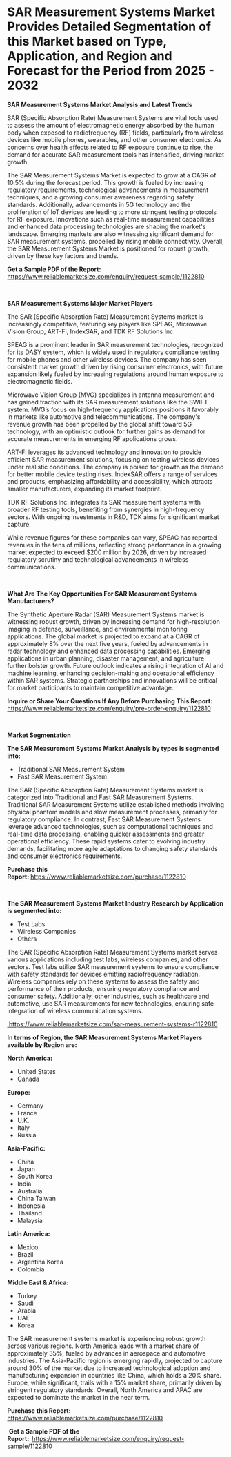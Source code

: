 <p><h1>SAR Measurement Systems Market Provides Detailed Segmentation of this Market based on Type, Application, and Region and Forecast for the Period from 2025 - 2032</h1></p><p><strong>SAR Measurement Systems Market Analysis and Latest Trends</strong></p>
<p><p>SAR (Specific Absorption Rate) Measurement Systems are vital tools used to assess the amount of electromagnetic energy absorbed by the human body when exposed to radiofrequency (RF) fields, particularly from wireless devices like mobile phones, wearables, and other consumer electronics. As concerns over health effects related to RF exposure continue to rise, the demand for accurate SAR measurement tools has intensified, driving market growth.</p><p>The SAR Measurement Systems Market is expected to grow at a CAGR of 10.5% during the forecast period. This growth is fueled by increasing regulatory requirements, technological advancements in measurement techniques, and a growing consumer awareness regarding safety standards. Additionally, advancements in 5G technology and the proliferation of IoT devices are leading to more stringent testing protocols for RF exposure. Innovations such as real-time measurement capabilities and enhanced data processing technologies are shaping the market's landscape. Emerging markets are also witnessing significant demand for SAR measurement systems, propelled by rising mobile connectivity. Overall, the SAR Measurement Systems Market is positioned for robust growth, driven by these key factors and trends.</p></p>
<p><strong>Get a Sample PDF of the Report:&nbsp;</strong> <a href="https://www.reliablemarketsize.com/enquiry/request-sample/1122810?utm_campaign=2526&utm_medium=2&utm_source=Github&utm_content=ia&utm_term=12042025&utm_id=sar-measurement-systems">https://www.reliablemarketsize.com/enquiry/request-sample/1122810</a></p>
<p>&nbsp;</p>
<p><strong>SAR Measurement Systems Major Market Players</strong></p>
<p><p>The SAR (Specific Absorption Rate) Measurement Systems market is increasingly competitive, featuring key players like SPEAG, Microwave Vision Group, ART-Fi, IndexSAR, and TDK RF Solutions Inc. </p><p>SPEAG is a prominent leader in SAR measurement technologies, recognized for its DASY system, which is widely used in regulatory compliance testing for mobile phones and other wireless devices. The company has seen consistent market growth driven by rising consumer electronics, with future expansion likely fueled by increasing regulations around human exposure to electromagnetic fields.</p><p>Microwave Vision Group (MVG) specializes in antenna measurement and has gained traction with its SAR measurement solutions like the SWIFT system. MVG’s focus on high-frequency applications positions it favorably in markets like automotive and telecommunications. The company's revenue growth has been propelled by the global shift toward 5G technology, with an optimistic outlook for further gains as demand for accurate measurements in emerging RF applications grows.</p><p>ART-Fi leverages its advanced technology and innovation to provide efficient SAR measurement solutions, focusing on testing wireless devices under realistic conditions. The company is poised for growth as the demand for better mobile device testing rises. IndexSAR offers a range of services and products, emphasizing affordability and accessibility, which attracts smaller manufacturers, expanding its market footprint.</p><p>TDK RF Solutions Inc. integrates its SAR measurement systems with broader RF testing tools, benefiting from synergies in high-frequency sectors. With ongoing investments in R&D, TDK aims for significant market capture.</p><p>While revenue figures for these companies can vary, SPEAG has reported revenues in the tens of millions, reflecting strong performance in a growing market expected to exceed $200 million by 2026, driven by increased regulatory scrutiny and technological advancements in wireless communications.</p></p>
<p>&nbsp;</p>
<p><strong>What Are The Key Opportunities For SAR Measurement Systems Manufacturers?</strong></p>
<p><p>The Synthetic Aperture Radar (SAR) Measurement Systems market is witnessing robust growth, driven by increasing demand for high-resolution imaging in defense, surveillance, and environmental monitoring applications. The global market is projected to expand at a CAGR of approximately 8% over the next five years, fueled by advancements in radar technology and enhanced data processing capabilities. Emerging applications in urban planning, disaster management, and agriculture further bolster growth. Future outlook indicates a rising integration of AI and machine learning, enhancing decision-making and operational efficiency within SAR systems. Strategic partnerships and innovations will be critical for market participants to maintain competitive advantage.</p></p>
<p><strong>Inquire or Share Your Questions If Any Before Purchasing This Report:</strong> <a href="https://www.reliablemarketsize.com/enquiry/pre-order-enquiry/1122810?utm_campaign=2526&utm_medium=2&utm_source=Github&utm_content=ia&utm_term=12042025&utm_id=sar-measurement-systems">https://www.reliablemarketsize.com/enquiry/pre-order-enquiry/1122810</a></p>
<p>&nbsp;</p>
<p><strong>Market Segmentation</strong></p>
<p><strong>The SAR Measurement Systems Market Analysis by types is segmented into:</strong></p>
<p><ul><li>Traditional SAR Measurement System</li><li>Fast SAR Measurement System</li></ul></p>
<p><p>The SAR (Specific Absorption Rate) Measurement Systems market is categorized into Traditional and Fast SAR Measurement Systems. Traditional SAR Measurement Systems utilize established methods involving physical phantom models and slow measurement processes, primarily for regulatory compliance. In contrast, Fast SAR Measurement Systems leverage advanced technologies, such as computational techniques and real-time data processing, enabling quicker assessments and greater operational efficiency. These rapid systems cater to evolving industry demands, facilitating more agile adaptations to changing safety standards and consumer electronics requirements.</p></p>
<p><strong>Purchase this Report:&nbsp;</strong><a href="https://www.reliablemarketsize.com/purchase/1122810?utm_campaign=2526&utm_medium=2&utm_source=Github&utm_content=ia&utm_term=12042025&utm_id=sar-measurement-systems">https://www.reliablemarketsize.com/purchase/1122810</a></p>
<p>&nbsp;</p>
<p><strong>The SAR Measurement Systems Market Industry Research by Application is segmented into:</strong></p>
<p><ul><li>Test Labs</li><li>Wireless Companies</li><li>Others</li></ul></p>
<p><p>The SAR (Specific Absorption Rate) Measurement Systems market serves various applications including test labs, wireless companies, and other sectors. Test labs utilize SAR measurement systems to ensure compliance with safety standards for devices emitting radiofrequency radiation. Wireless companies rely on these systems to assess the safety and performance of their products, ensuring regulatory compliance and consumer safety. Additionally, other industries, such as healthcare and automotive, use SAR measurements for new technologies, ensuring safe integration of wireless communication systems.</p></p>
<p><a href="https://www.reliablemarketsize.com/sar-measurement-systems-r1122810?utm_campaign=2526&utm_medium=2&utm_source=Github&utm_content=ia&utm_term=12042025&utm_id=sar-measurement-systems">&nbsp;https://www.reliablemarketsize.com/sar-measurement-systems-r1122810</a></p>
<p><strong>In terms of Region, the SAR Measurement Systems Market Players available by Region are:</strong></p>
<p>
    <p> <strong> North America: </strong>
        <ul>
            <li>United States</li>
            <li>Canada</li>
        </ul>
        </p> 
    <p> <strong> Europe: </strong>
        <ul>
            <li>Germany</li>
            <li>France</li>
            <li>U.K.</li>
            <li>Italy</li>
            <li>Russia</li>
        </ul>
        </p> 
    <p> <strong> Asia-Pacific: </strong>
        <ul>
            <li>China</li>
            <li>Japan</li>
            <li>South Korea</li>
            <li>India</li>
            <li>Australia</li>
            <li>China Taiwan</li>
            <li>Indonesia</li>
            <li>Thailand</li>
            <li>Malaysia</li>
        </ul>
        </p> 
    <p> <strong> Latin America: </strong>
        <ul>
            <li>Mexico</li>
            <li>Brazil</li>
            <li>Argentina Korea</li>
            <li>Colombia</li>
        </ul>
        </p> 
    <p> <strong> Middle East & Africa: </strong>
        <ul>
            <li>Turkey</li>
            <li>Saudi</li>
            <li>Arabia</li>
            <li>UAE</li>
            <li>Korea</li>
        </ul>
    </p>
    </p>
<p><p>The SAR measurement systems market is experiencing robust growth across various regions. North America leads with a market share of approximately 35%, fueled by advances in aerospace and automotive industries. The Asia-Pacific region is emerging rapidly, projected to capture around 30% of the market due to increased technological adoption and manufacturing expansion in countries like China, which holds a 20% share. Europe, while significant, trails with a 15% market share, primarily driven by stringent regulatory standards. Overall, North America and APAC are expected to dominate the market in the near term.</p></p>
<p><strong>Purchase this Report: </strong><a href="https://www.reliablemarketsize.com/purchase/1122810?utm_campaign=2526&utm_medium=2&utm_source=Github&utm_content=ia&utm_term=12042025&utm_id=sar-measurement-systems">https://www.reliablemarketsize.com/purchase/1122810</a></p>
<p>&nbsp;<strong>Get a Sample PDF of the Report:&nbsp;&nbsp;</strong><a href="https://www.reliablemarketsize.com/enquiry/request-sample/1122810?utm_campaign=2526&utm_medium=2&utm_source=Github&utm_content=ia&utm_term=12042025&utm_id=sar-measurement-systems">https://www.reliablemarketsize.com/enquiry/request-sample/1122810</a></p>
<p><strong></strong></p>
<p><p></p><p></p><p></p></p>